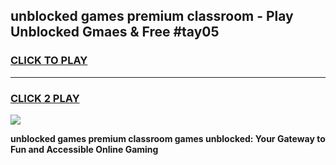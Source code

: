 
## unblocked games premium classroom - Play Unblocked Gmaes & Free #tay05
<h3>
<a href="https://news.freeplayer.one?title=unblocked_games_premium_classroom&ref=03M">CLICK TO PLAY</a></h3>
<hr>

<h3>
<a href="https://news.freeplayer.one?title=unblocked_games_premium_classroom&ref=03M">CLICK 2 PLAY</a>
  
</h3>

<a href="https://news.freeplayer.one?title=unblocked_games_premium_classroom&ref=03M"><img src="https://clearcache.store/games.png"></a>


**unblocked games premium classroom games unblocked: Your Gateway to Fun and Accessible Online Gaming**
